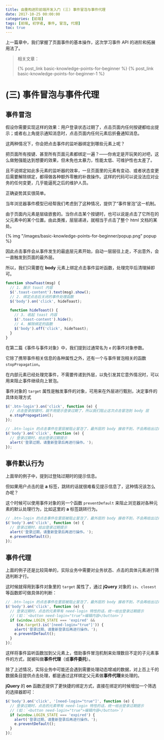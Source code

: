 ```yaml
---
title: 由重构进阶前端开发入门 (三) 事件冒泡与事件代理
date: 2017-10-25 00:00:00
categories: [前端]
tags: [前端, 初学者, 事件, 冒泡, 代理]
toc: true
---
```


上一篇章中，我们掌握了页面事件的基本操作，这次学习事件 API 的进阶和拓展用法了。

<!-- more -->

> 相关文章：
>
> {% post_link basic-knowledge-points-for-beginner %}
> {% post_link basic-knowledge-points-for-beginner-1 %}

# (三) 事件冒泡与事件代理

## 事件冒泡

假设你需要实现这样的效果：用户登录状态过期了，点击页面内任何按键都给出提示；或者右上角提示通知消息时，点击页面内任何元素后折叠通知消息。

这两种情况下，你会把点击事件的监听器绑定到哪些元素上呢？

把页面所有按键、甚至所有页面元素都绑定一遍？——你肯定是开玩笑的对吧，这么做勉强能达到想要的效果，但未免也太暴力，性能太低、可维护性也太差了。

且不说绑定如此多元素的监听器的效率，一旦页面里的元素有变动、或者状态变更后需要解除绑定，都得做各种额外零散的补救操作。这样的代码可以说没法应对业务的任何变更，几乎能逼死之后的维护人员。

正确姿势其实很简单。

当年浏览器事件模型已经帮我们考虑到了这种情况，提供了“事件冒泡”这一机制。

由于页面内元素是层级嵌套的。当你点击某个按键时，也可以说是点击了它所在的父元素中的某个位置。由此类推，层层递进，就相当于点击了整个 html 文档的某处。

{% img "/images/basic-knowledge-points-for-beginner/popup.png" popup %}

因此点击事件会从事件发生的最底层元素开始，自动一层层往上走，不出意外，会一直触发到页面的最外层。

所以，我们只需要在 **body** 元素上绑定点击事件监听函数，处理完毕后清理掉即可。

```javascript
function showToast(msg) {
  // 1. 展示 toast 内容
  $('.toast-content').text(msg).show();
  // 2. 绑定点击后关闭的事件处理函数
  $('body').on('click', hideToast);
  
  function hideToast() {
    // 3. 收起 toast 内容
    $('.toast-content').hide();
    // 4. 解除绑定的函数
    $('body').off('click', hideToast);
  }
}
```

在第二篇《事件与事件对象》中，我们提到过通常名为 `e` 的事件对象参数。

它除了携带事件相关信息的各种属性之外，还有一个与事件冒泡相关的函数 `stopPropagation`。

在内部元素已经处理完事件，不需要传递到外层，以免引发其它意外情况时，可以用来阻止事件继续向上冒泡。

事件对象的 `target` 属性是触发事件的对象，可用来在外层进行甄别，决定事件的具体处理方式

```javascript
$('.btn-login').on('click', function (e) {
  // 点击登录按键时，就不用提示登录过期了，所以我们阻止这次点击冒泡到 body 层
  e.stopPropagation();
});

// .btn-login 的点击事件在里层被阻止冒泡了，最外层的 body 接收不到，不会再给出过期提示
$('body').on('click', function (e) {
  // 登录过期时，给出登录过期提示
  alert('登录过期，请重新登录后再进行操作。');
});
```



## 事件默认行为

上面举的例子中，提到过登陆过期时的提示信息。

但如果用户点击的是 **a** 标签，跳转的话就很难看见提示信息了，这种情况该怎么办呢？

这个时候可以使用事件对象的另一个函数 `preventDefault` 来阻止浏览器对各种元素的默认处理行为，比如这里的 **a** 标签跳转行为。

```javascript
// .btn-login 的点击事件在里层被阻止冒泡了，最外层的 body 接收不到，不会再给出过期提示
$('body').on('click', function (e) {
  // 登录过期时，给出登录过期提示
  alert('登录过期，请重新登录后再进行操作。');
  e.preventDefault();
});
```


## 事件代理

上面的例子还是比较简单的，实际业务中需要对业务状态、点击的具体元素进行筛选判断才行。

这时候就得用到事件对象里的 `target` 属性了，通过 **jQuery** 对象的 `is`、`closest` 等函数即可做具体的判断：

```javascript
// .btn-login 的点击事件在里层被阻止冒泡了，最外层的 body 接收不到，不会再给出过期提示
$('body').on('click', function (e) {
  // 登录过期时，点击的元素带有 need-login 特性的话，统一给出登录过期提示
  // (如：`<button need-login="true">编辑内容</button>`)
  if (window.LOGIN_STATE === 'expired' && 
     $(e.target).is('[need-login="true"]')) {
    alert('登录过期，请重新登录后再进行操作。');
    e.preventDefault();
  }
});
```

这样将事件监听函数加到父元素上，借助事件冒泡机制来处理数目不定的子元素事件的方式，就被叫做**事件代理**（或**事件委托**）。

除了上述情况，实际业务中可能还会遇到需要处理动态增减的数据，对上百上千的数据条目提供点击处理，都是通过这样绑定父元素做**事件代理**来处理的。

**jQuery** 的 **on** 函数还提供了更快捷的绑定方式，直接在绑定的时候增加一个筛选的选择器即可：

```javascript
$('body').on('click', '[need-login="true"]', function (e) {
  // 登录过期时，点击的元素带有 need-login 特性的话，统一给出登录过期提示
  // (如：`<button need-login="true">编辑内容</button>`)
  if (window.LOGIN_STATE === 'expired') {
    alert('登录过期，请重新登录后再进行操作。');
    e.preventDefault();
  }  
});
```

